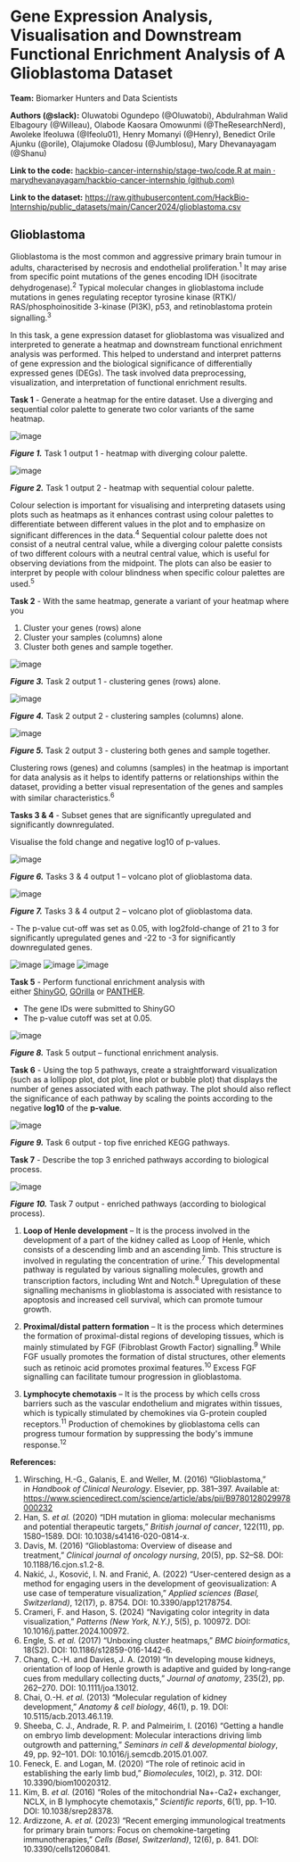 # **Gene Expression Analysis, Visualisation and Downstream Functional Enrichment Analysis of A Glioblastoma Dataset**
**Team:** Biomarker Hunters and Data Scientists

**Authors (@slack):** Oluwatobi Ogundepo (@Oluwatobi), Abdulrahman Walid Elbagoury (@Willeau), Olabode Kaosara Omowunmi (@TheResearchNerd), Awoleke Ifeoluwa (@Ifeolu01), Henry Momanyi (@Henry), Benedict Orile Ajunku (@orile), Olajumoke Oladosu (@Jumblosu), Mary Dhevanayagam (@Shanu)

**Link to the code:** [hackbio-cancer-internship/stage-two/code.R at main · marydhevanayagam/hackbio-cancer-internship (github.com)](https://github.com/marydhevanayagam/hackbio-cancer-internship/blob/main/stage-two/code.R)

**Link to the dataset:** <https://raw.githubusercontent.com/HackBio-Internship/public_datasets/main/Cancer2024/glioblastoma.csv>

## **Glioblastoma**
Glioblastoma is the most common and aggressive primary brain tumour in adults, characterised by necrosis and endothelial proliferation.<sup>1</sup> It may arise from specific point mutations of the genes encoding IDH (isocitrate dehydrogenase).<sup>2</sup> Typical molecular changes in glioblastoma include mutations in genes regulating receptor tyrosine kinase (RTK)/ RAS/phosphoinositide 3-kinase (PI3K), p53, and retinoblastoma protein signalling.<sup>3</sup>

In this task, a gene expression dataset for glioblastoma was visualized and interpreted to generate a heatmap and downstream functional enrichment analysis was performed. This helped to understand and interpret patterns of gene expression and the biological significance of differentially expressed genes (DEGs). The task involved data preprocessing, visualization, and interpretation of functional enrichment results.

<a name="_hlk176856732"></a>**Task 1** - Generate a heatmap for the entire dataset. Use a diverging and sequential color palette to generate two color variants of the same heatmap. 

![image](https://github.com/marydhevanayagam/hackbio-cancer-internship/blob/main/stage-two/results/Task1-output1.png?raw=true)

<a name="_hlk176856752"></a>***Figure 1.*** Task 1 output 1 - heatmap with diverging colour palette.

![image](https://github.com/marydhevanayagam/hackbio-cancer-internship/blob/main/stage-two/results/Task1-output2.png?raw=true)

***Figure 2.*** Task 1 output 2 - heatmap with sequential colour palette.

Colour selection is important for visualising and interpreting datasets using plots such as heatmaps as it enhances contrast using colour palettes to differentiate between different values in the plot and to emphasize on significant differences in the data.<sup>4</sup> Sequential colour palette does not consist of a neutral central value, while a diverging colour palette consists of two different colours with a neutral central value, which is useful for observing deviations from the midpoint. The plots can also be easier to interpret by people with colour blindness when specific colour palettes are used.<sup>5</sup> 

**Task 2** - With the same heatmap, generate a variant of your heatmap where you

1. Cluster your genes (rows) alone
1. Cluster your samples (columns) alone
1. Cluster both genes and sample together.

![image](https://github.com/marydhevanayagam/hackbio-cancer-internship/blob/main/stage-two/results/Task2-output1.png?raw=true)

***Figure 3.*** Task 2 output 1 - clustering genes (rows) alone.

![image](https://github.com/marydhevanayagam/hackbio-cancer-internship/blob/main/stage-two/results/Task2-output2.png?raw=true)

***Figure 4.*** Task 2 output 2 - clustering samples (columns) alone.

![image](https://github.com/marydhevanayagam/hackbio-cancer-internship/blob/main/stage-two/results/Task2-output3.png?raw=true)

***Figure 5.*** Task 2 output 3 - clustering both genes and sample together.

<a name="_hlk176856820"></a>Clustering rows (genes) and columns (samples) in the heatmap is important for data analysis as it helps to identify patterns or relationships within the dataset, providing a better visual representation of the genes and samples with similar characteristics.<sup>6</sup>



**Tasks 3 & 4** - Subset genes that are significantly upregulated and significantly downregulated. 

Visualise the fold change and negative log10 of p-values.

![image](https://github.com/marydhevanayagam/hackbio-cancer-internship/blob/main/stage-two/results/Task3&4-output1.png?raw=true)

***Figure 6.*** Tasks 3 & 4 output 1 – volcano plot of glioblastoma data.

![image](https://github.com/user-attachments/assets/4059f05a-6ed6-4982-bd8e-465eadf40103)

***Figure 7.*** Tasks 3 & 4 output 2 – volcano plot of glioblastoma data.

\- The p-value cut-off was set as 0.05, with log2fold-change of 21 to 3 for significantly upregulated genes and -22 to -3 for significantly downregulated genes.

![image](https://github.com/marydhevanayagam/hackbio-cancer-internship/blob/main/stage-two/results/Task3&4-output3.png?raw=true)
![image](https://github.com/marydhevanayagam/hackbio-cancer-internship/blob/main/stage-two/results/Task3&4-output4.png?raw=true)
![image](https://github.com/marydhevanayagam/hackbio-cancer-internship/blob/main/stage-two/results/Task3&4-output5.png?raw=true)


**Task 5** - Perform functional enrichment analysis with either [ShinyGO](http://bioinformatics.sdstate.edu/go/), [GOrilla](https://cbl-gorilla.cs.technion.ac.il/) or [PANTHER](https://geneontology.org/).

- <a name="_hlk176856865"></a>The gene IDs were submitted to ShinyGO
- The p-value cutoff was set at 0.05.

![image](https://github.com/marydhevanayagam/hackbio-cancer-internship/blob/main/stage-two/results/Task5-output.PNG?raw=true)

***Figure 8.*** Task 5 output – functional enrichment analysis.

**Task 6** - Using the top 5 pathways, create a straightforward visualization (such as a lollipop plot, dot plot, line plot or bubble plot) that displays the number of genes associated with each pathway. The plot should also reflect the significance of each pathway by scaling the points according to the negative **log10** of the **p-value**.

![image](https://github.com/marydhevanayagam/hackbio-cancer-internship/blob/main/stage-two/results/Task6-output.png?raw=true)

***Figure 9.*** Task 6 output - top five enriched KEGG pathways.


**Task 7** - Describe the top 3 enriched pathways according to biological process.

![image](https://github.com/marydhevanayagam/hackbio-cancer-internship/blob/main/stage-two/results/Task7-output.png?raw=true)

***Figure 10.*** Task 7 output - enriched pathways (according to biological process).

1) **Loop of Henle development** – It is the process involved in the development of a part of the kidney called as Loop of Henle, which consists of a descending limb and an ascending limb. This structure is involved in regulating the concentration of urine.<sup>7</sup> This developmental pathway is regulated by various signalling molecules, growth and transcription factors, including Wnt and Notch.<sup>8</sup> Upregulation of these signalling mechanisms in glioblastoma is associated with resistance to apoptosis and increased cell survival, which can promote tumour growth.

1) **Proximal/distal pattern formation** – It is the process which determines the formation of proximal-distal regions of developing tissues, which is mainly stimulated by FGF (Fibroblast Growth Factor) signalling.<sup>9</sup> While FGF usually promotes the formation of distal structures, other elements such as retinoic acid promotes proximal features.<sup>10</sup> Excess FGF signalling can facilitate tumour progression in glioblastoma.

1) **Lymphocyte chemotaxis** – It is the process by which cells cross barriers such as the vascular endothelium and migrates within tissues, which is typically stimulated by chemokines via G-protein coupled receptors.<sup>11</sup> Production of chemokines by glioblastoma cells can progress tumour formation by suppressing the body's immune response.<sup>12</sup>


**References:**

1. Wirsching, H.-G., Galanis, E. and Weller, M. (2016) “Glioblastoma,” in *Handbook of Clinical Neurology*. Elsevier, pp. 381–397. Available at: https://www.sciencedirect.com/science/article/abs/pii/B9780128029978000232
1. Han, S. *et al.* (2020) “IDH mutation in glioma: molecular mechanisms and potential therapeutic targets,” *British journal of cancer*, 122(11), pp. 1580–1589. DOI: 10.1038/s41416-020-0814-x.
1. Davis, M. (2016) “Glioblastoma: Overview of disease and treatment,” *Clinical journal of oncology nursing*, 20(5), pp. S2–S8. DOI: 10.1188/16.cjon.s1.2-8.
1. Nakić, J., Kosović, I. N. and Franić, A. (2022) “User-centered design as a method for engaging users in the development of geovisualization: A use case of temperature visualization,” *Applied sciences (Basel, Switzerland)*, 12(17), p. 8754. DOI: 10.3390/app12178754.
1. Crameri, F. and Hason, S. (2024) “Navigating color integrity in data visualization,” *Patterns (New York, N.Y.)*, 5(5), p. 100972. DOI: 10.1016/j.patter.2024.100972.
1. Engle, S. *et al.* (2017) “Unboxing cluster heatmaps,” *BMC bioinformatics*, 18(S2). DOI: 10.1186/s12859-016-1442-6.
1. Chang, C.-H. and Davies, J. A. (2019) “In developing mouse kidneys, orientation of loop of Henle growth is adaptive and guided by long‐range cues from medullary collecting ducts,” *Journal of anatomy*, 235(2), pp. 262–270. DOI: 10.1111/joa.13012.
1. Chai, O.-H. *et al.* (2013) “Molecular regulation of kidney development,” *Anatomy & cell biology*, 46(1), p. 19. DOI: 10.5115/acb.2013.46.1.19.
1. Sheeba, C. J., Andrade, R. P. and Palmeirim, I. (2016) “Getting a handle on embryo limb development: Molecular interactions driving limb outgrowth and patterning,” *Seminars in cell & developmental biology*, 49, pp. 92–101. DOI: 10.1016/j.semcdb.2015.01.007.
1. Feneck, E. and Logan, M. (2020) “The role of retinoic acid in establishing the early limb bud,” *Biomolecules*, 10(2), p. 312. DOI: 10.3390/biom10020312.
1. Kim, B. *et al.* (2016) “Roles of the mitochondrial Na+-Ca2+ exchanger, NCLX, in B lymphocyte chemotaxis,” *Scientific reports*, 6(1), pp. 1–10. DOI: 10.1038/srep28378.
1. Ardizzone, A. *et al.* (2023) “Recent emerging immunological treatments for primary brain tumors: Focus on chemokine-targeting immunotherapies,” *Cells (Basel, Switzerland)*, 12(6), p. 841. DOI: 10.3390/cells12060841.

